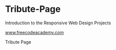# Tribute-Page

Introduction to the Responsive Web Design Projects

www.freecodeacademy.com

Tribute Page
